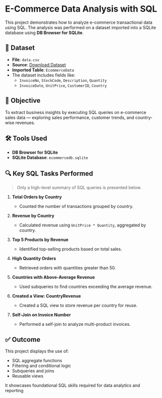 # E-Commerce Data Analysis with SQL

This project demonstrates how to analyze e-commerce transactional data using SQL. The analysis was performed on a dataset imported into a SQLite database using **DB Browser for SQLite**.

## 📁 Dataset

- **File**: `data.csv`  
- **Source**: [Download Dataset](https://www.kaggle.com/datasets/thedevastator/unlock-profits-ecommerce-sales-dataset)  
- **Imported Table**: `EcommerceData`  
- The dataset includes fields like:
  - `InvoiceNo`, `StockCode`, `Description`, `Quantity`
  - `InvoiceDate`, `UnitPrice`, `CustomerID`, `Country`

## 🎯 Objective

To extract business insights by executing SQL queries on e-commerce sales data — exploring sales performance, customer trends, and country-wise revenues.

## 🛠️ Tools Used

- **DB Browser for SQLite**
- **SQLite Database**: `ecommercedb.sqlite`

## 🔍 Key SQL Tasks Performed

> Only a high-level summary of SQL queries is presented below.

1. **Total Orders by Country**  
   - Counted the number of transactions grouped by country.

2. **Revenue by Country**  
   - Calculated revenue using `UnitPrice * Quantity`, aggregated by country.

3. **Top 5 Products by Revenue**  
   - Identified top-selling products based on total sales.

4. **High Quantity Orders**  
   - Retrieved orders with quantities greater than 50.

5. **Countries with Above-Average Revenue**  
   - Used subqueries to find countries exceeding the average revenue.

6. **Created a View: CountryRevenue**  
   - Created a SQL view to store revenue per country for reuse.

7. **Self-Join on Invoice Number**  
   - Performed a self-join to analyze multi-product invoices.

## ✅ Outcome

This project displays the use of:
- SQL aggregate functions
- Filtering and conditional logic
- Subqueries and joins
- Reusable views

It showcases foundational SQL skills required for data analytics and reporting
